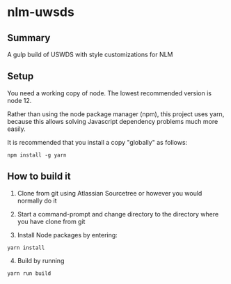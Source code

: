 # nlm-uwsds

## Summary

A gulp build of USWDS with style customizations for NLM

## Setup

You need a working copy of node.  The lowest recommended version is node 12.

Rather than using the node package manager (npm), this project 
uses yarn, because this allows solving Javascript dependency 
problems much more easily.

It is recommended that you install a copy "globally" as follows:

```
npm install -g yarn
```

## How to build it

1. Clone from git using Atlassian Sourcetree or however you would normally do it

2. Start a command-prompt and change directory to the directory where you have clone from git

3. Install Node packages by entering:

```
yarn install
```

4. Build by running

```
yarn run build
```

